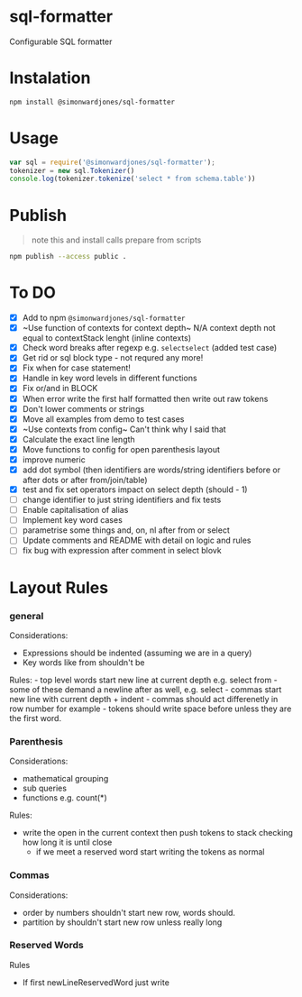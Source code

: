 # sql-formatter
Configurable SQL formatter


# Instalation

```bash
npm install @simonwardjones/sql-formatter
```

# Usage

```javascript
var sql = require('@simonwardjones/sql-formatter');
tokenizer = new sql.Tokenizer()
console.log(tokenizer.tokenize('select * from schema.table'))
```

# Publish
> note this and install calls prepare from scripts

```bash
npm publish --access public .
```

# To DO
- [X] Add to npm `@simonwardjones/sql-formatter`
- [X] ~Use function of contexts for context depth~ N/A context depth not equal to contextStack lenght (inline contexts)
- [X] Check word breaks after regexp e.g. `selectselect` (added test case)
- [X] Get rid or sql block type - not requred any more!
- [X] Fix when for case statement!
- [X] Handle in key word levels in different functions
- [X] Fix or/and in BLOCK
- [X] When error write the first half formatted then write out raw tokens
- [X] Don't lower comments or strings
- [X] Move all examples from demo to test cases
- [X] ~Use contexts from config~ Can't think why I said that
- [X] Calculate the exact line length
- [X] Move functions to config for open parenthesis layout
- [X] improve numeric
- [X] add dot symbol (then identifiers are words/string identifiers before or after dots or after from/join/table)
- [X] test and fix set operators impact on select depth (should - 1)
- [ ] change identifier to just string identifiers and fix tests
- [ ] Enable capitalisation of alias
- [ ] Implement key word cases
- [ ] parametrise some things and, on, nl after from or select
- [ ] Update comments and README with detail on logic and rules
- [ ] fix bug with expression after comment in select blovk

# Layout Rules

### general

Considerations:
 - Expressions should be indented (assuming we are in a query)
 - Key words like from shouldn't be

Rules:
    - top level words start new line at current depth e.g. select from
        - some of these demand a newline after as well, e.g. select
    - commas start new line with current depth + indent
    - commas should act differenetly in row number for example
    - tokens should write space before unless they are the first word.

### Parenthesis

Considerations:
 - mathematical grouping
 - sub queries 
 - functions e.g. count(*)

Rules:
 - write the open in the current context then push tokens to stack checking how long it is until close
    - if we meet a reserved word start writing the tokens as normal


### Commas 
Considerations:
 - order by numbers shouldn't start new row, words should.
 - partition by shouldn't start new row unless really long

### Reserved Words

Rules
 - If first newLineReservedWord just write